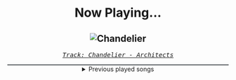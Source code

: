 <div align="center"> 
<h1>Now Playing...</h1>

![Chandelier](https://i.scdn.co/image/ab67616d00001e02fa9cf0435132ff2a17ce9d86)
--
_<samp><a href="https://open.spotify.com/track/1B2OVlFv8mHREUCXzAQBXx">Track: Chandelier - Architects</a></samp>_

<div style="border: 1px #4B5054 solid"></div>
<details>
  <summary>
    Previous played songs
  </summary>
  <table>
    <thead>
      <tr>
        <th>
          Artist
        </th>
        <th>
          Song
        </th>
        <th>
          Link
        </th>
      </tr>
    </thead>
    <tbody>
      <tr><td>Architects</td><td>Chandelier</td><td><a href="https://open.spotify.com/track/1B2OVlFv8mHREUCXzAQBXx">https://open.spotify.com/track/1B2OVlFv8mHREUCXzAQBXx</a></td></tr><tr><td>Memphis May Fire</td><td>Necessary Evil</td><td><a href="https://open.spotify.com/track/2G91nFrzyWo39ICtBCzBDv">https://open.spotify.com/track/2G91nFrzyWo39ICtBCzBDv</a></td></tr><tr><td>Memphis May Fire</td><td>Infection</td><td><a href="https://open.spotify.com/track/14rbeKszbHnmezd1nMFsCz">https://open.spotify.com/track/14rbeKszbHnmezd1nMFsCz</a></td></tr><tr><td>Windwaker</td><td>Vertigo</td><td><a href="https://open.spotify.com/track/1dgAjlXQjsXJn9osRa6JPV">https://open.spotify.com/track/1dgAjlXQjsXJn9osRa6JPV</a></td></tr><tr><td>Harper</td><td>Thorn In My Side</td><td><a href="https://open.spotify.com/track/7jDhrmsTOZ6TeT9LcC14OF">https://open.spotify.com/track/7jDhrmsTOZ6TeT9LcC14OF</a></td></tr><tr><td>NOTHING MORE</td><td>WE’RE ALL GONNA DIE</td><td><a href="https://open.spotify.com/track/4O3NC8soE6ELWtgIWjSD2B">https://open.spotify.com/track/4O3NC8soE6ELWtgIWjSD2B</a></td></tr><tr><td>Everrest</td><td>Long Way Down</td><td><a href="https://open.spotify.com/track/4BHyRRDCoJK01Y9StEgk2r">https://open.spotify.com/track/4BHyRRDCoJK01Y9StEgk2r</a></td></tr><tr><td>Afterlove</td><td>House of Glass</td><td><a href="https://open.spotify.com/track/0jnZt62lsYPUNlf2btPLoP">https://open.spotify.com/track/0jnZt62lsYPUNlf2btPLoP</a></td></tr><tr><td>Killswitch Engage</td><td>The Fall of Us</td><td><a href="https://open.spotify.com/track/6aDK9xX0rAV8kNY2z4s0WO">https://open.spotify.com/track/6aDK9xX0rAV8kNY2z4s0WO</a></td></tr><tr><td>Smash Into Pieces</td><td>Man or Machine</td><td><a href="https://open.spotify.com/track/67qbDFm5D85FW1SdQdR3zJ">https://open.spotify.com/track/67qbDFm5D85FW1SdQdR3zJ</a></td></tr><tr><td>Disciple</td><td>Sound The Alarm</td><td><a href="https://open.spotify.com/track/7kDcBUzWIDk3hgTpZjfPXY">https://open.spotify.com/track/7kDcBUzWIDk3hgTpZjfPXY</a></td></tr><tr><td>Jinjer</td><td>Tantrum</td><td><a href="https://open.spotify.com/track/18pWOiBnXOiM47TER2Y4oa">https://open.spotify.com/track/18pWOiBnXOiM47TER2Y4oa</a></td></tr><tr><td>SICK PUPPIES</td><td>FRIENDS LIKE YOU</td><td><a href="https://open.spotify.com/track/6zFXGZbRHKk5AXOaqViPvD">https://open.spotify.com/track/6zFXGZbRHKk5AXOaqViPvD</a></td></tr><tr><td>Silent Theory</td><td>Made Me This Way</td><td><a href="https://open.spotify.com/track/2BzNRpyEZNqNvWDa0WQgZA">https://open.spotify.com/track/2BzNRpyEZNqNvWDa0WQgZA</a></td></tr><tr><td>Everrest</td><td>Suffocate</td><td><a href="https://open.spotify.com/track/3LPDMyrCyaoVXJsadgoFae">https://open.spotify.com/track/3LPDMyrCyaoVXJsadgoFae</a></td></tr><tr><td>Spiritbox</td><td>No Loss, No Love</td><td><a href="https://open.spotify.com/track/3be9lEoOwbDROZViutmSgd">https://open.spotify.com/track/3be9lEoOwbDROZViutmSgd</a></td></tr><tr><td>Storm Seeker</td><td>Homeward Bound</td><td><a href="https://open.spotify.com/track/39YdxOK7bxBzO89H9yu7Gj">https://open.spotify.com/track/39YdxOK7bxBzO89H9yu7Gj</a></td></tr><tr><td>Windwaker</td><td>Arcane</td><td><a href="https://open.spotify.com/track/6opPm7ldduOxXQuml8HMTK">https://open.spotify.com/track/6opPm7ldduOxXQuml8HMTK</a></td></tr><tr><td>izzy reign</td><td>Into Oblivion</td><td><a href="https://open.spotify.com/track/4j36mP14s5fGAuIYOv7IwR">https://open.spotify.com/track/4j36mP14s5fGAuIYOv7IwR</a></td></tr><tr><td>Memphis May Fire</td><td>Hell Is Empty</td><td><a href="https://open.spotify.com/track/5mLIqXC7aVVj2iDGWj9gKX">https://open.spotify.com/track/5mLIqXC7aVVj2iDGWj9gKX</a></td></tr>
    </tbody>
  </table>
</details>

</div>

